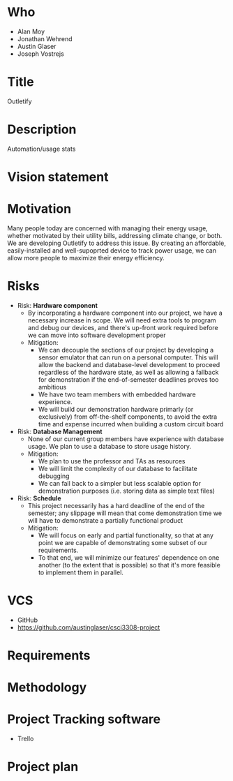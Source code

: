 # Who
* Alan Moy
* Jonathan Wehrend
* Austin Glaser
* Joseph Vostrejs

# Title
Outletify

# Description
Automation/usage stats

# Vision statement

# Motivation
Many people today are concerned with managing their energy usage, whether
motivated by their utility bills, addressing climate change, or both. We are
developing Outletify to address this issue. By creating an affordable,
easily-installed and well-supoprted device to track power usage, we can allow
more people to maximize their energy efficiency.

# Risks
-   Risk: **Hardware component**
    -   By incorporating a hardware component into our project, we have a
        necessary increase in scope. We will need extra tools to program and
        debug our devices, and there's up-front work required before we can move
        into software development proper
    -   Mitigation:
        -   We can decouple the sections of our project by developing a sensor
            emulator that can run on a personal computer. This will allow the
            backend and database-level development to proceed regardless of the
            hardware state, as well as allowing a fallback for demonstration if
            the end-of-semester deadlines proves too ambitious
        -   We have two team members with embedded hardware experience.
        -   We will build our demonstration hardware primarly (or exclusively)
            from off-the-shelf components, to avoid the extra time and expense
            incurred when building a custom circuit board
-   Risk: **Database Management**
    -   None of our current group members have experience with database usage.
        We plan to use a database to store usage history.
    -   Mitigation:
        -   We plan to use the professor and TAs as resources
        -   We will limit the complexity of our database to facilitate debugging
        -   We can fall back to a simpler but less scalable option for
            demonstration purposes (i.e. storing data as simple text files)
-   Risk: **Schedule**
    -   This project necessarily has a hard deadline of the end of the semester;
        any slippage will mean that come demonstration time we will have to
        demonstrate a partially functional product
    -   Mitigation:
        -   We will focus on early and partial functionality, so that at any
            point we are capable of demonstrating some subset of our
            requirements.
        -   To that end, we will minimize our features' dependence on one
            another (to the extent that is possible) so that it's more feasible
            to implement them in parallel.

# VCS
* GitHub
* https://github.com/austinglaser/csci3308-project

# Requirements

# Methodology

# Project Tracking software
* Trello

# Project plan

